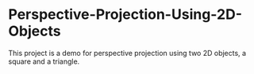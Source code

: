 # Perspective-Projection-Using-2D-Objects
This project is a demo for perspective projection using two 2D objects, a square and a triangle.
